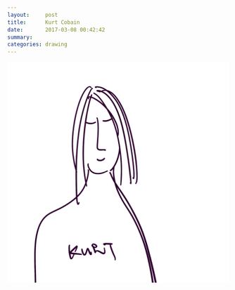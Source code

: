 ```yaml
---
layout:     post
title:      Kurt Cobain
date:       2017-03-08 00:42:42
summary:    
categories: drawing
---
```

![Kurt Cobain](/images/diary/Kurt-Cobain.png "a tribute")
